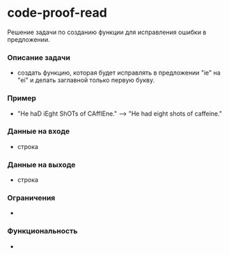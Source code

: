 # code-proof-read

Решение задачи по созданию функции для исправления ошибки в предложении.

### Описание задачи
- создать функцию, которая будет исправлять в предложении "ie" на "ei" и делать заглавной только первую букву.
### Пример
- "He haD iEght ShOTs of CAffIEne." --> "He had eight shots of caffeine."
### Данные на входе
- строка
### Данные на выходе
- строка
### Ограничения
- 
### Функциональность
- 
